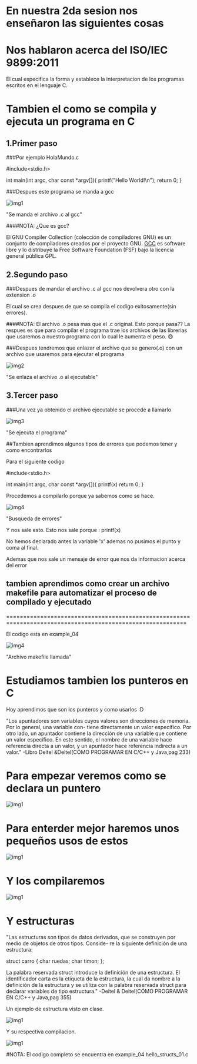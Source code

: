 En nuestra 2da sesion nos enseñaron las siguientes cosas 
====================================================



Nos hablaron acerca del ISO/IEC 9899:2011 
==================================================

El cual especifica la forma y establece la interpretacion de los programas escritos en el lenguaje C.

Tambien el como se compila y ejecuta un programa en C
================================================================


1.Primer paso
-----------------------

###Por ejemplo HolaMundo.c


#include<stdio.h>

int main(int argc, char const *argv[]){
	printf("Hello World!\n");
	return 0;
}
 



###Despues este programa se manda a gcc

![img1](https://github.com/pystudent1913/FedoraPeruRumbo-GSoC/blob/master/Clase_02/img/img1.jpg)

"Se manda el archivo .c al gcc"

####NOTA: ¿Que es gcc?

El GNU Compiler Collection (colección de compiladores GNU) es un conjunto de compiladores creados por el proyecto GNU. [GCC](https://gcc.gnu.org/) es software libre y lo distribuye la Free Software Foundation (FSF) bajo la licencia general pública GPL.


2.Segundo paso
-----------------------

###Despues de mandar el archivo .c al gcc nos devolvera otro con la extension .o


El cual se crea despues de que se compila el codigo exitosamente(sin errores).

####NOTA:
El archivo .o pesa mas que el .c original. 
Esto porque pasa??
La respues es que para compilar el programa trae los archivos de las librerias que usaremos a nuestro programa con lo cual le aumenta el peso. :smile:

###Despues tendremos que enlazar el archivo que se genero(.o) con un archivo que usaremos para ejecutar el programa

![img2](https://github.com/pystudent1913/FedoraPeruRumbo-GSoC/blob/master/Clase_02/img/img2.jpg)

"Se enlaza el archivo .o al ejecutable"


3.Tercer paso
---------------------------------

###Una vez ya obtenido el archivo ejecutable se procede a llamarlo


![img3](https://github.com/pystudent1913/FedoraPeruRumbo-GSoC/blob/master/Clase_02/img/img3.jpg)

"Se ejecuta el programa"





##Tambien aprendimos algunos tipos de errores que podemos tener y como encontrarlos


Para el siguiente codigo

#include<stdio.h>

int main(int argc, char const *argv[]){
	printf(x)
	return 0;
}



Procedemos a compilarlo porque ya sabemos como se hace.


![img4](https://github.com/pystudent1913/FedoraPeruRumbo-GSoC/blob/master/Clase_02/img/img4.jpg)


"Busqueda de errores"

Y nos sale esto. 
Esto nos sale porque :
	printf(x)

No hemos declarado antes la variable 'x' ademas no pusimos el punto y coma al final.

Ademas que nos sale un mensaje de error que nos da informacion acerca del error
 

## tambien aprendimos como crear un archivo makefile para automatizar el proceso de compilado y ejecutado
===========================================================================================================

El codigo esta en example_04

![img4](https://github.com/pystudent1913/FedoraPeruRumbo-GSoC/blob/master/Clase_02/img/img4.jpg)

"Archivo makefile llamada"




Estudiamos tambien los punteros en C
====================================

Hoy aprendimos que son los punteros y como usarlos :D


"Los apuntadores son variables cuyos valores son direcciones de memoria. Por lo general, una variable con-
tiene directamente un valor específico. Por otro lado, un apuntador contiene la dirección de una variable que
contiene un valor específico. En este sentido, el nombre de una variable hace referencia directa a un valor, y
un apuntador hace referencia indirecta a un valor."
-Libro Deitel &Deitel(CÓMO PROGRAMAR EN
C/C++ y Java,pag 233)

# Para empezar veremos como se declara un puntero 

![img1](https://github.com/pystudent1913/FedoraPeruRumbo-GSoC/blob/master/Clase_02/img/Esquemapunteros.jpg)

# Para enterder mejor haremos unos pequeños usos de estos

![img1](https://github.com/pystudent1913/FedoraPeruRumbo-GSoC/blob/master/Clase_02/img/Esquemapunteros2.jpg)

# Y los compilaremos 

![img1](https://github.com/pystudent1913/FedoraPeruRumbo-GSoC/blob/master/Clase_02/img/Ejecutado.png)



Y estructuras 
==================

"Las estructuras son tipos de datos derivados, que se construyen por medio de objetos de otros tipos. Conside-
re la siguiente definición de una estructura:

struct carro {
	char ruedas;
	char timon;
};

La palabra reservada struct introduce la definición de una estructura. El identificador carta es la etiqueta
de la estructura, la cual da nombre a la definición de la estructura y se utiliza con la palabra reservada struct
para declarar variables de tipo estructura."
-Deitel & Deitel(CÓMO PROGRAMAR EN
C/C++ y Java,pag 355)


Un ejemplo de estructura visto en clase.

![img1](https://github.com/pystudent1913/FedoraPeruRumbo-GSoC/blob/master/Clase_02/img/Estructuras1.png)

Y su respectiva compilacion.

![img1](https://github.com/pystudent1913/FedoraPeruRumbo-GSoC/blob/master/Clase_02/img/Compilacion.png)

#NOTA: El codigo completo se encuentra en example_04 hello_structs_01.c





